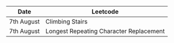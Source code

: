 | Date       | Leetcode                                |
| ---------- | --------------------------------------- |
| 7th August | Climbing Stairs                         |
| 7th August | Longest Repeating Character Replacement |
